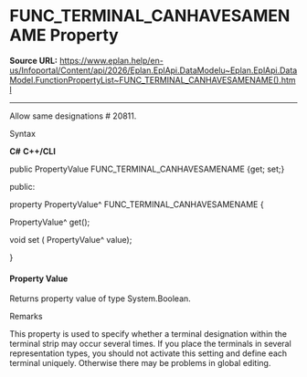 # FUNC_TERMINAL_CANHAVESAMENAME Property

**Source URL:** https://www.eplan.help/en-us/Infoportal/Content/api/2026/Eplan.EplApi.DataModelu~Eplan.EplApi.DataModel.FunctionPropertyList~FUNC_TERMINAL_CANHAVESAMENAME().html

---

Allow same designations # 20811.

Syntax

**C#**
**C++/CLI**


public PropertyValue FUNC_TERMINAL_CANHAVESAMENAME {get; set;}

public:

property PropertyValue^ FUNC_TERMINAL_CANHAVESAMENAME {

   PropertyValue^ get();

   void set (    PropertyValue^ value);

}


#### Property Value

Returns property value of type System.Boolean.

Remarks

This property is used to specify whether a terminal designation within the terminal strip may occur several times. If you place the terminals in several representation types, you should not activate this setting and define each terminal uniquely. Otherwise there may be problems in global editing.
